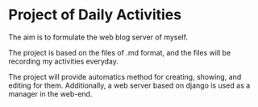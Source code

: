 # Project of Daily Activities

The aim is to formulate the web blog server of myself.

The project is based on the files of .md format,
and the files will be recording my activities everyday.

The project will provide automatics method for creating, showing, and editing for them.
Additionally, a web server based on django is used as a manager in the web-end.
